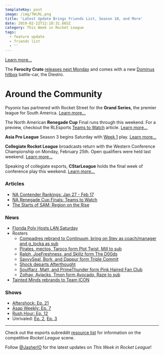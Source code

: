 ```yaml
---
templateKey: post
image: /img/TWiRL.png
title: 'Latest Update Brings Friends List, Season 10, and More'
date: 2019-02-22T12:10:31.665Z
category: This Week in Rocket League
tags:
  - feature update
  - friends list
  - ''
---
```

[Learn more...](https://www.reddit.com/r/RocketLeague/comments/ascl98/rocket_league_patch_notes_v158_friends_update/)

The **Ferocity Crate** [releases next Monday](https://www.rocketleague.com/news/ferocity-crate-arrives-february-25/) and comes with a new [Dominus hitbox](https://twitter.com/RocketLeague/status/1098648578002538496) battle-car, the Diestro.

# Around the Community

Psyonix has partnered with Rocket Street for the **Grand Series**, the premier league for South America. [Learn more...](https://www.rocketleagueesports.com/news/introducing-the-south-american-grand-series/)

The North American **Renegade Cup** Final runs through this weekend. For a preview, checkout the RLEsports [Teams to Watch](https://www.rocketleagueesports.com/news/na-renegade-cup-finals-teams-to-watch/) article. [Learn more...]()

**Asia Pro League** Season 3 begins Saturday with [Week 1](https://twitter.com/apl_esports/status/1098523073345736706) play. [Learn more...](https://liquipedia.net/rocketleague/1NE_eSports/Asia_Pro_League/Season_3/League_Play)

**Collegiate Rocket League** broadcasts return with the Western Conference Championship on Monday, February 25th. Open qualifiers were held last weekend. [Learn more...](https://liquipedia.net/rocketleague/Collegiate_Rocket_League/Season_3/Western/Qualifier)

Speaking of collegiate esports, **CStarLeague** holds the final week of conference play this weekend. [Learn more...](https://cstarleague.com/rl/schedules)

### Articles

* [NA Contender Rankings: Jan 27 - Feb 17](https://www.reddit.com/r/RocketLeagueEsports/comments/asy9zr/na_contender_rankings_weeks_0127_0217/)
* [NA Renegade Cup Finals: Teams to Watch](https://www.rocketleagueesports.com/news/na-renegade-cup-finals-teams-to-watch/)
* [The Starts of SAM: Region on the Rise](https://octane.gg/news/the-stars-of-sam-region-on-the-rise)

### News

* [Florida Poly Hosts LAN Saturday](https://twitter.com/FPUEsports/status/1091339435017490432)
* Rosters
  * [Compadres rebrand to Continuum, bring on Stev as coach/manager and g_locka as sub](https://twitter.com/AeonRL/status/1098033094425231360)
  * [Pirates, mectos, Taroco form Plot Twist, Mill to sub](https://twitter.com/unwise_pirates/status/1098020801230655488)
  * [Ralph, JoeFreshness, and Skillz form The D00ds](https://twitter.com/Ralph_080/status/1096914253477564416)
  * [SavvySeal, Bork, and Dappur form Triple Commit](https://twitter.com/SavvySeal/status/1097188135010750466)
  * [Shock departs Afterthought](https://i.redd.it/jtu14se8igh21.jpg)
  * [Soulflarz, Matt, and PrimeThunder form Pink Haired Fan Club](https://twitter.com/Soulflarz/status/1096637260622151681)
  * [Zolhay, Ayjacks, Tmon form Avocado, Raze to sub](https://twitter.com/Zolhay/status/1098068458435010560)
* [Tainted Minds rebrands to Team ICON](https://twitter.com/TeamICON/status/1098373735155884032)

### Shows

* [Aftershock: Ep. 21](https://www.youtube.com/watch?v=8dA_tawIn1Y&feature=youtu.be)
* [Asap Weekly: Ep. 7](https://asapweekly.podbean.com/e/rocket-league-7-dreamhack-afterthoughts/)
* [Rush Hour: Ep. 12](https://www.youtube.com/watch?v=R7HCKVKbyQk&feature=youtu.be)
* Unrivaled: [Ep. 2](https://www.twitch.tv/videos/376257646), [Ep. 3](https://www.twitch.tv/videos/383568867)

---

Check out the esports subreddit [resource list](https://www.reddit.com/r/RocketLeagueEsports/wiki/links) for information on the competitive *Rocket League* scene.

Follow [@JasherIO](https://twitter.com/JasherIO) for the latest updates on *This Week in Rocket League*!
